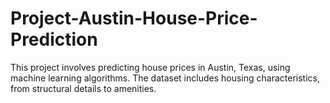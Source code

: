 # Project-Austin-House-Price-Prediction
This project involves predicting house prices in Austin, Texas, using machine learning algorithms. The dataset includes housing characteristics, from structural details to amenities. 
